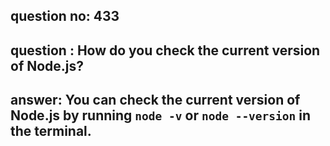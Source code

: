 
      
## question no: 433

## question : How do you check the current version of Node.js?

## answer: You can check the current version of Node.js by running `node -v` or `node --version` in the terminal.
      